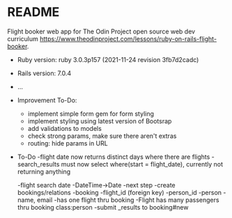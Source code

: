 # README

Flight booker web app for The Odin Project open source web dev curriculum https://www.theodinproject.com/lessons/ruby-on-rails-flight-booker.

* Ruby version: ruby 3.0.3p157 (2021-11-24 revision 3fb7d2cadc)

* Rails version: 7.0.4

* ...

* Improvement To-Do:
  - implement simple form gem for form styling
  - implement styling using latest version of Bootsrap
  - add validations to models
  - check strong params, make sure there aren't extras
  - routing: hide params in URL

* To-Do
  -flight date now returns distinct days where there are flights
    -search_results must now select where(start = flight_date), currently not returning anything

  -flight search date
    -DateTime->Date
  -next step
    -create bookings/relations
      -booking
        -flight_id (foreign key)
        -person_id
      -person
        -name, email
        -has one flight thru booking
        -Flight has many passengers thru booking class:person
    -submit _results to booking#new